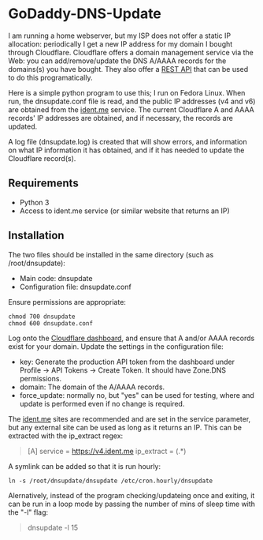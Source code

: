 # GoDaddy-DNS-Update

I am running a home webserver, but my ISP does not offer a static IP allocation: periodically I get a new IP address for my domain I bought through Cloudflare. Cloudflare offers a domain management service via the Web: you can add/remove/update the DNS A/AAAA records for the domains(s) you have bought. They also offer a [REST API](https://developers.cloudflare.com/api/) that can be used to do this programatically.

Here is a simple python program to use this; I run on Fedora Linux. When run, the dnsupdate.conf file is read, and the public IP addresses (v4 and v6) are obtained from the [ident.me](https://ident.me) service. The current Cloudflare A and AAAA records' IP addresses are obtained, and if necessary, the records are updated.

A log file (dnsupdate.log) is created that will show errors, and information on what IP information it has obtained, and if it has needed to update the Cloudflare record(s).

## Requirements

- Python 3
- Access to ident.me service (or similar website that returns an IP)

## Installation

The two files should be installed in the same directory (such as /root/dnsupdate):

- Main code: dnsupdate
- Configuration file: dnsupdate.conf

Ensure permissions are appropriate:

```
chmod 700 dnsupdate
chmod 600 dnsupdate.conf
```

Log onto the [Cloudflare dashboard](https://dash.cloudflare.com/), and ensure that A and/or AAAA records exist for your domain. Update the settings in the configuration file:
- key: Generate the production API token from the dashboard under Profile -> API Tokens -> Create Token. It should have Zone.DNS permissions.
- domain: The domain of the A/AAAA records.
- force_update: normally no, but "yes" can be used for testing, where and update is performed even if no change is required.

The [ident.me](ident.me) sites are recommended and are set in the service parameter, but any external site can be used as long as it returns an IP. This can be extracted with the ip_extract regex:
> [A]
> service = https://v4.ident.me
> ip_extract = (.*)

A symlink can be added so that it is run hourly:

```
ln -s /root/dnsupdate/dnsupdate /etc/cron.hourly/dnsupdate
```

Alernatively, instead of the program checking/updateing once and exiting, it can be run in a loop mode by passing the number of mins of sleep time with the "-l" flag:
> dnsupdate -l 15
